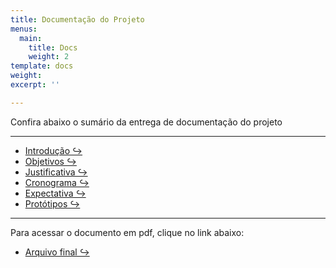 ```yaml
---
title: Documentação do Projeto
menus:
  main:
    title: Docs
    weight: 2
template: docs
weight: 
excerpt: ''

---
```

Confira abaixo o sumário da entrega de documentação do projeto

***

* [Introdução ↪](https://unimani.netlify.com/docs/Introdu%C3%A7%C3%A3o/ "Introdução")
* [Objetivos ↪](https://unimani.netlify.com/docs/Objetivos/ "Objetivos")
* [Justificativa ↪](https://unimani.netlify.com/docs/Justificativa/ "Justificativa")
* [Cronograma ↪](https://unimani.netlify.com/docs/Cronograma/ "Cronograma")
* [Expectativa ↪](https://unimani.netlify.com/docs/Expectativa/ "Expectativa")
* [Protótipos ↪](https://unimani.netlify.com/docs/Prot%C3%B3tipos/ "Protótipos")

***

Para acessar o documento em pdf, clique no link abaixo:

* [Arquivo final ↪](https:// "Introdução")